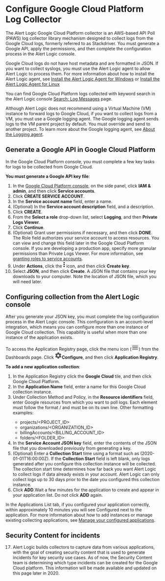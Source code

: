 # Configure Google Cloud Platform Log Collector 

The Alert Logic Google Cloud Platform collector is an AWS-based API Poll (PAWS) log collector library mechanism designed to collect logs from the Google Cloud logs, formerly referred to as Stackdriver. You must generate a Google API, apply the permissions, and then complete the configuration process in the Alert Logic console.

Google Cloud logs do not have host metadata and are formatted in JSON. If you want to collect syslogs, you must use the Alert Logic agent to allow Alert Logic to process them. For more information about how to install the Alert Logic agent, see [Install the Alert Logic Agent for Windows](../../prepare/alert-logic-agent-windows.md) or [Install the Alert Logic Agent for Linux](../../prepare/alert-logic-agent-linux.md)

You can find Google Cloud Platform logs collected with keyword search in the Alert Logic console [Search: Log Messages](../../analyze/log-message-search.md) page.

Although Alert Logic does not recommend using a Virtual Machine (VM) instance to forward logs to Google Cloud, if you want to collect logs from a VM, you must use a Google logging agent. The Google logging agent sends logs to the VM parent project by default. You must override and send to another project. To learn more about the Google logging agent, see [About the Logging agent](https://cloud.google.com/logging/docs/agent).

## Generate a Google API in Google Cloud Platform

In the Google Cloud Platform console, you must complete a few key tasks for logs to be collected from Google Cloud.

**You must generate a Google API key file**:

1. In the [Google Cloud Platform console,](https://console.cloud.google.com/) on the side panel, click **IAM &amp; admin**, and then click **Service accounts**.
2. Click **CREATE SERVICE ACCOUNT**.
3. In the **Service account name** field, enter a name.
4. (Optional) In the **Service account description** field, and a description.
5. Click **CREATE**.
6. From the **Select a role** drop-down list, select **Logging**, and then **Private Logs Viewer**.
7. Click **Continue**.
8. (Optional) Grant user permissions if necessary, and then click **DONE**.
The Role field authorizes your service account to access resources. You can view and change this field later in the Google Cloud Platform console. If you are developing a production app, specify more granular permissions than Private Logs Viewer. For more information, see [granting roles to service accounts](https://cloud.google.com/iam/docs/granting-roles-to-service-accounts).
9. Under **Actions**, click the ![](../../Resources/Images/Icons/settings.png) icon, and then click **Create key**.
10. Select **JSON**, and then click **Create**. A JSON file that contains your key downloads to your computer. Note the location of JSON file, which you will need later.

## Configuring collection from the Alert Logic console

After you generate your JSON key, you must complete the log configuration process in  the Alert Logic console. This configuration is an account-level integration, which means you can configure more than one instance of Google Cloud collection. This capability is useful when  more than one instance of the application exists.

To access the Application Registry page, click the menu icon (![](../../Resources/Images/dashboard/menu-icon.png)) from the Dashboards page. Click ![](../../Resources/Images/dashboard/configure-icon.png)**Configure**, and then click **Application Registry**.

**To add a new application collection**:

1. In the Application Registry click the **Google Cloud** tile, and then click Google Cloud Platform.
2. In the **Application Name** field, enter a name for this Google Cloud collection instance.
3. Under Collection Method and Policy, in the **Resource identifiers** field,  enter Google resources from which you want to poll logs. Each element must follow the format <resourceType>/<resourceID> and must be on its own line. 
Other formatting examples:
   * projects/<PROJECT_ID>
   * organizations/<ORGANIZATION_ID>
   * billingAccounts/<BILLING_ACCOUNT_ID>
   * folders/<FOLDER_ID>
5. In the **Service Account JSON key** field, enter the contents of the JSON file that you downloaded previously from generating a key.
6. (Optional) Enter a **Collection Start** time using a format such as (2020-01-01T16:00:00Z). If the **Collection Start** field is left blank, only logs generated after you configure this collection instance will be collected.             
The collection start time determines how far back you want Alert Logic to collect logs if data already exists in your account. Alert Logic can only collect logs up to 30 days prior to the date you configured this collection instance.
7. Click **ADD**.Wait a few minutes for the application to create and appear in your application list. Do not click **ADD** again.

In the Applications List tab, if you configured your application correctly, within approximately 10 minutes you will see Configured next to the application. For more information about how to add instances or manage existing collecting applications, see [Manage your configured applications](../application-registry.md#Configur).

## Security Content for incidents

17. Alert Logic builds collectors to capture data from various applications, with the goal of creating security content that is used to generate incidents for key security use cases. As of now, the Security Content team is determining which type incidents can be created for the Google Cloud platform. This information will be made available and updated on this page later in 2020.
